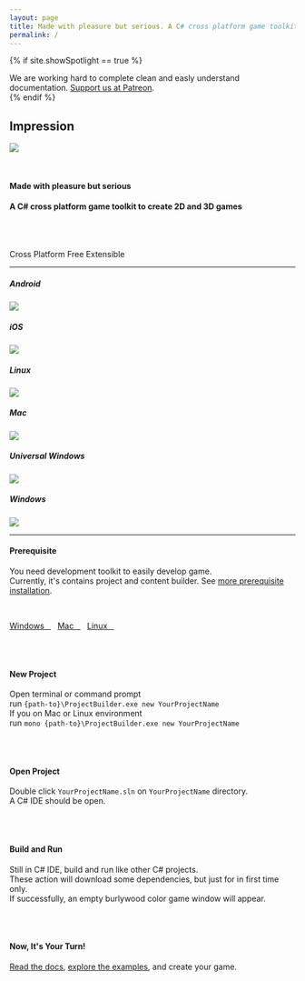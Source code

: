 ```yaml
---
layout: page
title: Made with pleasure but serious. A C# cross platform game toolkit to create 2D and 3D games
permalink: /
---
```


{% if site.showSpotlight == true %}
<div class="row">
    <div class="col-md-2"></div>
    <div class="col-md-8">
        <div class="alert alert-danger" role="alert">
            We are working hard to complete clean and easly understand documentation. <a href="https://www.patreon.com/impression" class="alert-link">Support us at Patreon</a>.
        </div>
    </div>
    <div class="col-md-2"></div>
</div>
{% endif %}

<div class="jumbotron">
    <h2 class="text-center">Impression</h2>
    <p class="text-center"><img src="https://img.shields.io/nuget/v/Impression.Windows.svg"/></p>
    <br>
    <h4 class="text-center">Made with pleasure but serious</h4>
    <h4 class="text-center">A C# cross platform game toolkit to create 2D and 3D games</h4>
    <br>
    <br>
    <p class="text-center">
        <span class="badge badge-feature">Cross Platform</span>
        <span class="badge badge-feature">Free</span>
        <span class="badge badge-feature">Extensible</span>
    </p>
</div>

***

<div class="row">
    <div class="col-md-2 text-center">
        <h5>Android</h5>
        <a href="#">
            <img src="https://img.shields.io/nuget/dt/Impression.Android.svg" />
        </a>
    </div>
    <div class="col-md-2 text-center">
        <h5>iOS</h5>
        <a href="#">
            <img src="https://img.shields.io/nuget/dt/Impression.iOS.svg" />
        </a>
    </div>
    <div class="col-md-2 text-center">
        <h5>Linux</h5>
        <a href="#">
            <img src="https://img.shields.io/nuget/dt/Impression.Linux.svg" />
        </a>
    </div>
    <div class="col-md-2 text-center">
        <h5>Mac</h5>
        <a href="#">
            <img src="https://img.shields.io/nuget/dt/Impression.Mac.svg" />
        </a>
    </div>
    <div class="col-md-2 text-center">
        <h5>Universal Windows</h5>
        <a href="#">
            <img src="https://img.shields.io/nuget/dt/Impression.UniversalWindows.svg" />
        </a>
    </div>
    <div class="col-md-2 text-center">
        <h5>Windows</h5>
        <a href="#">
            <img src="https://img.shields.io/nuget/dt/Impression.Windows.svg" />
        </a>
    </div>
</div>

***

<h4 class="text-center">Prerequisite</h4>
<p class="text-center">You need development toolkit to easily develop game. <br>Currently, it's contains project and content builder. See <a href="/docs/getting-started/installation" target="_blank">more prerequisite installation</a>.</p>
<br>
<p class="text-center">
<a href="https://www.dropbox.com/s/4bixma75qr3hq6w/Impression.Development.Toolkit.Windows.zip?dl=1" class="btn btn-default">Windows&nbsp;&nbsp;&nbsp;<span class="glyphicon glyphicon-cloud-download" aria-hidden="true"></span></a>&nbsp;&nbsp;&nbsp;<a href="https://www.dropbox.com/s/grxs1tm8743cv7w/Impression.Development.Toolkit.Mac.zip?dl=1" class="btn btn-default">Mac&nbsp;&nbsp;&nbsp;<span class="glyphicon glyphicon-cloud-download" aria-hidden="true"></span></a>&nbsp;&nbsp;&nbsp;<a href="https://www.dropbox.com/s/bym1z2bdf5l4gm6/Impression.Development.Toolkit.Linux.zip?dl=1" class="btn btn-default">Linux&nbsp;&nbsp;&nbsp;<span class="glyphicon glyphicon-cloud-download" aria-hidden="true"></span></a></p>

<br>
<br>
<h4 class="text-center">New Project</h4>
<p class="text-center">Open terminal or command prompt<br>
run <code>{path-to}\ProjectBuilder.exe new YourProjectName</code><br>
If you on Mac or Linux environment<br>
run <code>mono {path-to}\ProjectBuilder.exe new YourProjectName</code>
</p>
<br>
<br>
<h4 class="text-center">Open Project</h4>
<p class="text-center">Double click <code>YourProjectName.sln</code> on <code>YourProjectName</code> directory. <br>
A C# IDE should be open.
</p>
<br>
<br>
<h4 class="text-center">Build and Run</h4>
<p class="text-center">Still in C# IDE, build and run like other C# projects. <br>
These action will download some dependencies, but just for in first time only. <br>
If successfully, an empty <span class="badge badge-feature">burlywood color</span> game window will appear.</p>

<br>
<br>
<h4 class="text-center">Now, It's Your Turn!</h4>
<p class="text-center"><a href="{{ "docs/preface/introduction" | prepend: site.baseurl }}" target="_blank">Read the docs</a>, <a href="https://github.com/impression3d" target="_blank">explore the examples</a>, and create your game.</p>
